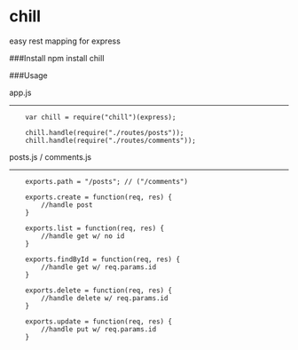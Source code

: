 chill
=====

easy rest mapping for express

###Install
	npm install chill

###Usage

app.js

---
	    var chill = require("chill")(express);

        chill.handle(require("./routes/posts"));
        chill.handle(require("./routes/comments"));

posts.js / comments.js

---

	 	exports.path = "/posts"; // ("/comments")

	 	exports.create = function(req, res) {
	 		//handle post
	 	}

	 	exports.list = function(req, res) {
	 		//handle get w/ no id
	 	}

		exports.findById = function(req, res) {
			//handle get w/ req.params.id
		}

	 	exports.delete = function(req, res) {
			//handle delete w/ req.params.id
	 	}

	 	exports.update = function(req, res) {
			//handle put w/ req.params.id
	 	}